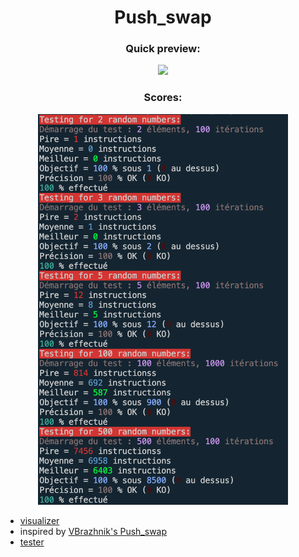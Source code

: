 <h1 align="center">Push_swap</h1>
<h3 align="center">Quick preview:</h3>
<p align="center"><img src="https://github.com/Qwazertyx/Push_swap/blob/master/Screen%20Recording%202022-02-10%20at%204.56.22%20PM.gif?raw=true?raw=true" width="800px"></p>
<h3 align="center">Scores:</h3>
<p align="center"><img src="https://github.com/Qwazertyx/Push_swap/blob/master/Screen%20Shot%202022-02-15%20at%206.54.32%20PM.png?raw=true"width="400px"></p>

- [visualizer](https://github.com/o-reo/push_swap_visualizer/)
- inspired by [VBrazhnik's Push_swap](https://github.com/VBrazhnik/Push_swap/wiki/Algorithm/)
- [tester](https://github.com/SimonCROS/push_swap_tester.git/)
